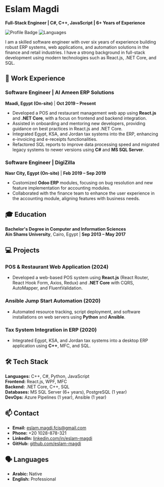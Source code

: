 # Eslam Magdi

**Full-Stack Engineer | C#, C++, JavaScript | 6+ Years of Experience**

![Profile Badge](https://img.shields.io/badge/Location-Abu%20Zabal,%20Cairo,%20Egypt-blue) ![Languages](<https://img.shields.io/badge/Languages-English%20(Professional),%20Arabic%20(Native)-green>)

I am a skilled software engineer with over six years of experience building robust ERP systems, web applications, and automation solutions in the finance and retail industries. I have a strong background in full-stack development using modern technologies such as React.js, .NET Core, and SQL.

## 💼 Work Experience

### **Software Engineer | Al Ameen ERP Solutions**

**Maadi, Egypt (On-site)** | **Oct 2019 – Present**

- Developed a POS and restaurant management web app using **React.js** and **.NET Core**, with a focus on frontend and backend integration.
- Assisted in onboarding and mentoring new developers, providing guidance on best practices in React.js and .NET Core.
- Integrated Egypt, KSA, and Jordan tax systems into the ERP, enhancing e-invoicing and e-receipts functionalities.
- Refactored SQL reports to improve data processing speed and migrated legacy systems to newer versions using **C#** and **MS SQL Server**.

### **Software Engineer | DigiZilla**

**Nasr City, Egypt (On-site)** | **Feb 2019 – Sep 2019**

- Customized **Odoo ERP** modules, focusing on bug resolution and new feature implementation for accounting modules.
- Collaborated with the finance team to enhance the user experience in the accounting module, aligning features with business needs.

## 🎓 Education

**Bachelor's Degree in Computer and Information Sciences**  
**Ain Shams University**, Cairo, Egypt | **Sep 2013 – May 2017**

## 💻 Projects

### **POS & Restaurant Web Application (2024)**

- Developed a web-based POS system using **React.js** (React Router, React Hook Form, Axios, Redux) and **.NET Core** with CQRS, AutoMapper, and FluentValidation.

### **Ansible Jump Start Automation (2020)**

- Automated resource tracking, script deployment, and software installations on web servers using **Python** and **Ansible**.

### **Tax System Integration in ERP (2020)**

- Integrated Egypt, KSA, and Jordan tax systems into a desktop ERP application using **C++**, MFC, and SQL.

## 🛠️ Tech Stack

**Languages:** C++, C#, Python, JavaScript  
**Frontend:** React.js, WPF, MFC  
**Backend:** .NET Core, C++, SQL  
**Databases:** MS SQL Server (6+ years), PostgreSQL (1 year)  
**DevOps:** Azure Pipelines (1 year), Ansible (1 year)

## 📫 Contact

- **Email:** [eslam.magdi.fcis@gmail.com](mailto:eslam.magdi.fcis@gmail.com)
- **Phone:** +20 1028-878-321
- **LinkedIn:** [linkedin.com/in/eslam-magdi](https://linkedin.com/in/eslam-magdi)
- **GitHub:** [github.com/eslam-magdi](https://github.com/eslam-magdi)

## 🗣️ Languages

- **Arabic:** Native
- **English:** Professional
